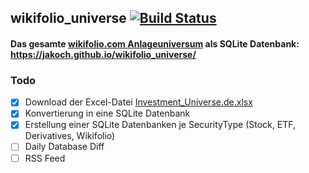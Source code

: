 ## wikifolio_universe [![Build Status](https://travis-ci.org/jakoch/wikifolio_universe.svg?branch=master)](https://travis-ci.org/jakoch/wikifolio_universe)

#### Das gesamte [wikifolio.com Anlageuniversum](https://www.wikifolio.com/de/de/hilfe/tutorials-trader/handel-hinweise/anlageuniversum) als SQLite Datenbank: https://jakoch.github.io/wikifolio_universe/

### Todo
- [x] Download der Excel-Datei [Investment_Universe.de.xlsx](https://wikifolio.blob.core.windows.net/prod-documents/Investment_Universe.de.xlsx) 
- [x] Konvertierung in eine SQLite Datenbank
- [x] Erstellung einer SQLite Datenbanken je SecurityType (Stock, ETF, Derivatives, Wikifolio)
- [ ] Daily Database Diff
- [ ] RSS Feed
